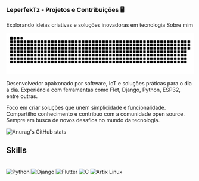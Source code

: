 

### LeperfekTz - Projetos e Contribuições 🖥️
Explorando ideias criativas e soluções inovadoras em tecnologia
Sobre mim

![snake gif](https://github.com/LeperfekTz/LeperfekTz/blob/output/github-snake-dark.svg)

Desenvolvedor apaixonado por software, IoT e soluções práticas para o dia a dia.
Experiência com ferramentas como Flet, Django, Python, ESP32, entre outras.

Foco em criar soluções que unem simplicidade e funcionalidade.
Compartilho conhecimento e contribuo com a comunidade open source.
Sempre em busca de novos desafios no mundo da tecnologia.

![Anurag's GitHub stats](https://github-readme-stats.vercel.app/api?username=LeperfekTz&show_icons=true&theme=dark)

## Skills 

<div style="display: inline_block"><br/>
    <img align="center" alt="Python" src="https://img.shields.io/badge/Python-14354C?style=for-the-badge&logo=python&logoColor=white"/>
    <img align="center" alt="Django" src="https://img.shields.io/badge/Django-092E20?style=for-the-badge&logo=django&logoColor=white"/>
    <img align="center" alt="Flutter" src="https://img.shields.io/badge/Flutter-02569B?style=for-the-badge&logo=flutter&logoColor=white"/>
    <img align="center" alt="C" src="https://img.shields.io/badge/C-00599C?style=for-the-badge&logo=c&logoColor=white"/>
    <img align="center" alt="Artix Linux" src="https://img.shields.io/badge/Artix_Linux-10A0CC?style=for-the-badge&logo=artix-linux&logoColor=white"/>
</div>




